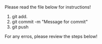 Please read the file below for instructions!

1. git add.
2. git commit -m "Message for commit"
3. git push

For any erros, please review the steps below!